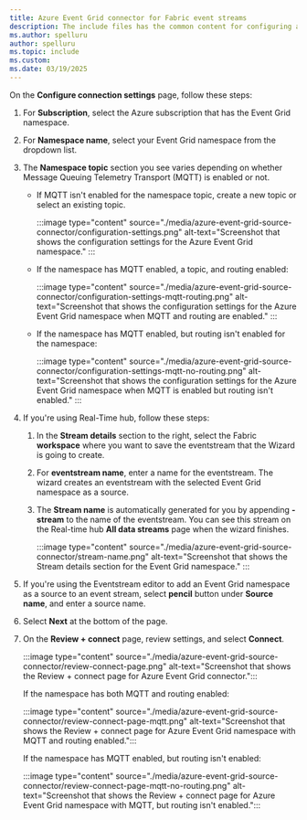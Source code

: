 ```yaml
---
title: Azure Event Grid connector for Fabric event streams
description: The include files has the common content for configuring an Azure Event Grid connector for Fabric event streams and Real-Time hub. 
ms.author: spelluru
author: spelluru
ms.topic: include
ms.custom:
ms.date: 03/19/2025
---
```


On the **Configure connection settings** page, follow these steps:

1. For **Subscription**, select the Azure subscription that has the Event Grid namespace. 
1. For **Namespace name**, select your Event Grid namespace from the dropdown list. 
1. The **Namespace topic** section you see varies depending on whether Message Queuing Telemetry Transport (MQTT) is enabled or not. 
    - If MQTT isn't enabled for the namespace topic, create a new topic or select an existing topic. 

        :::image type="content" source="./media/azure-event-grid-source-connector/configuration-settings.png" alt-text="Screenshot that shows the configuration settings for the Azure Event Grid namespace." :::
    - If the namespace has MQTT enabled, a topic, and routing enabled: 

        :::image type="content" source="./media/azure-event-grid-source-connector/configuration-settings-mqtt-routing.png" alt-text="Screenshot that shows the configuration settings for the Azure Event Grid namespace when MQTT and routing are enabled." :::
    - If the namespace has MQTT enabled, but routing isn't enabled for the namespace:
    
        :::image type="content" source="./media/azure-event-grid-source-connector/configuration-settings-mqtt-no-routing.png" alt-text="Screenshot that shows the configuration settings for the Azure Event Grid namespace when MQTT is enabled but routing isn't enabled." :::
1. If you're using Real-Time hub, follow these steps:
    1. In the **Stream details** section to the right, select the Fabric **workspace** where you want to save the eventstream that the Wizard is going to create.
    1. For **eventstream name**, enter a name for the eventstream. The wizard creates an eventstream with the selected Event Grid namespace as a source.
    1. The **Stream name** is automatically generated for you by appending **-stream** to the name of the eventstream. You can see this stream on the Real-time hub **All data streams** page when the wizard finishes.  

        :::image type="content" source="./media/azure-event-grid-source-connector/stream-name.png" alt-text="Screenshot that shows the Stream details section for the Event Grid namespace." :::             
1. If you're using the Eventstream editor to add an Event Grid namespace as a source to an event stream, select **pencil** button under **Source name**, and enter a source name. 
1. Select **Next** at the bottom of the page.
1. On the **Review + connect** page, review settings, and select **Connect**.

    :::image type="content" source="./media/azure-event-grid-source-connector/review-connect-page.png" alt-text="Screenshot that shows the Review + connect page for Azure Event Grid connector.":::        

    If the namespace has both MQTT and routing enabled:

    :::image type="content" source="./media/azure-event-grid-source-connector/review-connect-page-mqtt.png" alt-text="Screenshot that shows the Review + connect page for Azure Event Grid namespace with MQTT and routing enabled.":::        

    If the namespace has MQTT enabled, but routing isn't enabled:

    :::image type="content" source="./media/azure-event-grid-source-connector/review-connect-page-mqtt-no-routing.png" alt-text="Screenshot that shows the Review + connect page for Azure Event Grid namespace with MQTT, but routing isn't enabled.":::            
